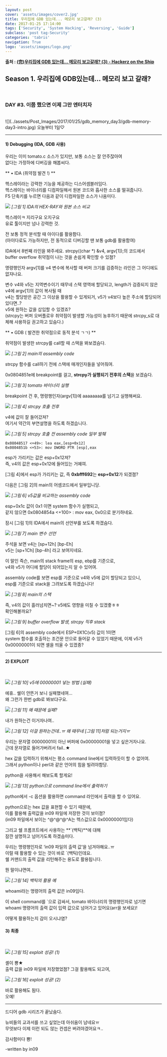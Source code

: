 ```yaml
---
layout: post
cover: 'assets/images/cover2.jpg'
title: 우리집에 GDB 있는데... 메모리 보고갈래? (3)
date: 2017-01-25 17:14:00
tags: ['Security', 'System Hacking', 'Reversing', 'Guide']
subclass: 'post tag-Security'
categories: 'tabris'
navigation: True
logo: 'assets/images/logo.png'
---
```

**출처 : [(完)우리집에 GDB 있는데... 메모리 보고갈래? (3) - Hackerz on the Ship](https://bpsecblog.wordpress.com/2016/05/20/gdb_memory_3/)**

## Season 1. 우리집에 GDB있는데... 메모리 보고 갈래?
<br>

### DAY #3. 이쯤 했으면 이제 그만 엔터치자
<br>
![](../assets/Post_Images/2017/01/25/gdb_memory_day3/gdb-memory-day3-intro.jpg)
오늘부터 1일♡

---

#### 1) Debugging  (IDA, GDB 사용)

우리는 이미 tomato.c 소스가 있지만, 보통 소스는 잘 안주잖아여  
없다는 가정하에 디버깅을 해봅씨다.
<br>

** • IDA (취약점 발견 !) **

헥스레이라는 강력한 기능을 제공하는 디스어셈블러임다.  
헥스레이는 바이너리를 디컴파일해서 원본 코드와 흡사한 소스를 떨궈줍니다.  
F5 단축키를 누르면 다음과 같이 디컴파일한 소스가 나옴미다.

![](../assets/Post_Images/2017/01/25/gdb_memory_day3/gdb-memory-day3-1.png)
*[그림 1] IDA의 HEX-RAY와 원본 소스 비교*
<br>

헥스레이ㅋ 지리구요 오지구요  
유료 툴이지만 넘나 강력한 것.

전 보통 정적 분석할 때 아이다를 활용함다.  
(아이다로도 가능하지만, 전 동적으로 디버깅할 땐 보통 gdb를 활용함여)

IDA에서 8번째 라인을 봐주세요.
strcpy((char *) &v4, argv[1]);의 코드에서  
buffer overflow 취약점이 나는 것을 손쉽게 확인할 수 있졈?

명령행인자 argv[1]를 v4 변수에 복사할 때 버퍼 크기를 검증하는 라인은 그 어디에도 없쟈나요.

변수 v4와 v5는 지역변수이기 때무네 스택 영역에 할당되고, length가 검증되지 않은 v4에 argv[1]의 값이 복사될 때  
v4는 할당받은 공간 그 이상을 활용할 수 있게되거, v5가 v4보다 높은 주소에 할당되어 있다면..?  
v5에 원하는 값을 삽입할 수 있겠죠?  
(strcpy는 버퍼 오버플로우 취약점이 발생할 가능성이 농후하기 때문에 strcpy_s로 대체해 사용하길 권고하고 있슴다.)
<br>

** • GDB ( 발견한 취약점으로 동적 분석 ㄱㄱ) **

취약점이 발생한 strcpy를 call할 때 스택을 봐보겠슴다.

![](../assets/Post_Images/2017/01/25/gdb_memory_day3/gdb-memory-day3-2.png)
*[그림 2] main의 assembly code*

strcpy 함수를 call하기 전에 스택에 매개인자들을 넣어줘여.
<br>

0x0804851e에 breakpoint를 걸고, **strcpy가 실행되기 전후의 스택**을 보겠슴다.

![](../assets/Post_Images/2017/01/25/gdb_memory_day3/gdb-memory-day3-3.png)
*[그림 3] tomato 바이너리 실행*
<br>

breakpoint 건 후, 명령행인자(argv[1])에 aaaaaaaa를 넘기고 실행해써요.

![](../assets/Post_Images/2017/01/25/gdb_memory_day3/gdb-memory-day3-4.png)
*[그림 4] strcpy 호출 전후*
<br>

v4에 값이 잘 들어갔져?  
여기서 약간의 부연설명을 하도록 하겠습니다.

![](../assets/Post_Images/2017/01/25/gdb_memory_day3/gdb-memory-day3-5.png)
*[그림 5] strcpy 호출 전 assembly code 일부 발췌*
<br>

```
0x08048517 <+49>: lea eax,[esp+0x12]
0x0804851b <+53>: mov DWORD PTR [esp],eax
```

esp가 가리키는 값은 esp+0x12져?  
즉, v4의 값은 esp+0x12에 들어있는 거예여.

[그림 4]에서 esp가 가리키는 값, 즉 **0xbfff692**는 **esp+0x12**가 되겠졈?

다음은 [그림 2]의 main의 어셈코드에서 일부입니당.

![](../assets/Post_Images/2017/01/25/gdb_memory_day3/gdb-memory-day3-6.png)
*[그림 6] v5값을 비교하는 assembly code*
<br>

esp+0x1c 값이 0x1 이면 system 함수가 실행되고,  
같지 않으면 0x0804854a <+100> :    mov  eax, 0x0으로 분기하네요.

잠시 [그림 1]의 IDA에서 main의 선언부를 보도록 하겠슴다.

![](../assets/Post_Images/2017/01/25/gdb_memory_day3/gdb-memory-day3-7.png)
*[그림 7] main 변수 선언*
<br>

주석을 보면 v4는 [sp+12h]  [bp-Eh]  
v5는 [sp+1Ch] [bp-4h] 라고 보여지네요.

이 말인 즉슨, main의 stack frame의 esp, ebp를 기준으로,  
v4와 v5가 어디에 할당이 되어있는지 알 수 있어여.

assembly code를 보면 esp를 기준으로 v4와 v5에 값이 할당되고 있으니,  
esp를 기준으로 stack을 그려보도록 하겠습니다!

![](../assets/Post_Images/2017/01/25/gdb_memory_day3/gdb-memory-day3-8.png)
*[그림 8] main의 스택*
<br>

즉, v4의 값이 흘러넘치면~? v5에도 영향을 미칠 수 있겠죻ㅎㅎ  
확인해볼까요?

![](../assets/Post_Images/2017/01/25/gdb_memory_day3/gdb-memory-day3-9.png)
*[그림 9] buffer overflow 발생, strcpy 직후 stack*
<br>

[그림 6]의 assembly code에서 ESP+0X1C(v5) 값이 1이면  
system 함수를 호출하는 조건문 안으로 들어갈 수 있었기 때문에,
이제 v5가 0x00000001이 되면 셸을 띄울 수 있겠죵?

---

#### 2) EXPLOIT
<br>

![](../assets/Post_Images/2017/01/25/gdb_memory_day3/gdb-memory-day3-10.png)
*[그림 10] v5에 00000001 넣는 방법 (실패)*
<br>

에휴.. 쉘이 안뜬거 보니 실패했네여...  
왜 그런가 한번 gdb로 봐보댜구요.
<br>

![](../assets/Post_Images/2017/01/25/gdb_memory_day3/gdb-memory-day3-11.png)
*[그림 11] 왜 때문에 실패?*
<br>

내가 원하는건 이거자나여..

![](../assets/Post_Images/2017/01/25/gdb_memory_day3/gdb-memory-day3-12.png)
*[그림 12] 이걸 원하는건데..ㅠ 왜 때무네 [그림 11]처럼 되는거지ㅠ*
<br>

우리는 문자열 00000001이 아닌 버퍼에 0x00000001을 넣고 싶은거자나요.  
근데 문자열로 들어가버려서 fail..★

hex 값을 입력하기 위해서는 평소 command line에서 입력하듯이 할 수 없어여.  
그래서 python이나 perl과 같은 언어의 힘을 빌려야함당.

python을 사용해서 해보도록 할게요!

![](../assets/Post_Images/2017/01/25/gdb_memory_day3/gdb-memory-day3-13.png)
*[그림 13] python으로 command line에서 출력하기*
<br>

python에서 -c 옵션을 활용하면 command 라인에서 출력을 할 수 있어요.

python으로는 hex 값을 표현할 수 있기 때문에,  
이를 활용해 출력값을 in09 파일에 저장한 것이 보이졈?  
(in09 파일에서 보이는  ^@^@^@^A는 헥스값으로 0x00000001임다)

그리고 쉘 프롬프트에서 사용하는 **`(백틱)**에 대해  
잠깐 설명하고 넘어가도록 하겠슴미다.

우리는 명령행인자로 ‘in09 파일의 출력 값’을 넘겨야해요..ㅠ  
이럴 때 활용할 수 있는 것이 바로 `(백틱)인데요.  
쉘 커맨드의 출력 값을 리턴해주는 용도로 활용됩니다.  

뭔 말이냐면여..

![](../assets/Post_Images/2017/01/25/gdb_memory_day3/gdb-memory-day3-14.png)
*[그림 14] 백틱의 활용 예*
<br>

whoami라는 명령어의 출력 값은 in09임다.

이 shell command를 `으로 감싸서, tomato 바이너리의 명령행인자로 넘기면  
whoami 명령어의 출력 값이 입력 값으로 넘어가고 있어요(arr을 보세요)!  

어떻게 활용하는지 감이 오시냐염?
<br>

#### 3) 최종
<br>

![](../assets/Post_Images/2017/01/25/gdb_memory_day3/gdb-memory-day3-15.png)
*[그림 15] exploit 성공! (1)*

셸이 뿅★  
출력 값을 in09 파일에 저장했었졈? 그걸 활용해도 되고여,
<br>

![](../assets/Post_Images/2017/01/25/gdb_memory_day3/gdb-memory-day3-16.png)
*[그림 16] exploit 성공! (2)*

바로 활용해도 됨다.  
오예!
<br>

---

드디어 gdb 시리즈가 끝났슘다.

뉴비들의 교과서를 쓰고 싶었는데 아쉬움이 남네요ㅠ  
무엇보다 이제 이런 되도 않는 컨셉은 버려야겠어요ㅋ..

감사함미다 뿅!

-written by in09